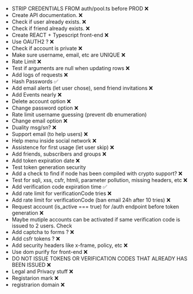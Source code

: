 + STRIP CREDENTIALS FROM auth/pool.ts before PROD ❌
+ Create API documentation. ❌
+ Check if user already exists. ❌
+ Check if friend already exists. ❌
+ Create REACT + Typescript front-end ❌
+ Use OAUTH2 ? ❌
+ Check if account is private ❌
+ Make sure username, email, etc are UNIQUE ❌
+ Rate Limit ❌
+ Test if arguments are null when updating rows ❌
+ Add logs of requests ❌
+ Hash Passwords ✅
+ Add email alerts (let user chose), send friend invitations ❌
+ Add Events nearly ❌
+ Delete account option ❌
+ Change password option ❌
+ Rate limit username guessing (prevent db enumeration)
+ Change email option ❌
+ Duality msg/sn? ❌
+ Support email (to help users) ❌
+ Help menu inside social network ❌
+ Assistence for first usage (let user skip) ❌
+ Add friends, subscribers and groups ❌
+ Add token expiration date ❌
+ Test token generation security 
+ Add a check to find if node has been compiled with crypto support? ❌
+ Test for sqli, xss, csfr, htmli, parameter pollution, missing headers, etc ❌
+ Add verification code expiration time ✅
+ Add rate limit for verificationCode tries ❌
+ Add rate limit for verificationCode (ban email 24h after 10 tries) ❌
+ Request account (is_active === true) for /auth endpoint before token generation ❌
+ Maybe mutiple accounts can be activated if same verification code is issued to 2 users. Check
+ Add captcha to forms ? ❌
+ Add csfr tokens ? ❌
+ Add security headers like x-frame, policy, etc ❌
+ Use dom purify for front-end ❌
+ DO NOT ISSUE TOKENS OR VERIFICATION CODES THAT ALREADY HAS BEEN ISSUED ❌
+ Legal and Privacy stuff ❌
+ Registarion mark ❌
+ registrarion domain ❌

